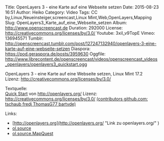 Title: OpenLayers 3 - eine Karte auf eine Webseite setzen
Date: 2015-08-23 16:51
Author: Heiko
Category: Video
Tags: CC by,Linux,Neueinsteiger,screencast,Linux Mint,Web,OpenLayers,Mapping
Slug: OpenLayers3_Karte_auf_eine_Webseite_setzen
Album: http://www.openscreencast.de
Duration: 292000
License: http://creativecommons.org/licenses/by/3.0/
Youtube: 3xiI_v9TopE
Vimeo: 136945571
Tumblr: http://openscreencast.tumblr.com/post/127247132940/openlayers-3-eine-karte-auf-eine-webseite-setzen
Diaspora: https://pod.geraspora.de/posts/3959630
Oggfile: http://www.librecontent.de/openscreencast/videos/openscreencast_videos_openlayers/openlayers3_quickstart.ogg

OpenLayers 3 - eine Karte auf eine Webseite setzen, Linux Mint 17.2  
Lizenz: <http://creativecommons.org/licenses/by/3.0/>  
  
Textquelle:  
[Quick Start](http://openlayers.org/en/v3.8.2/doc/quickstart.html) von
<http://openlayers.org/> Lizenz: http://creativecommons.org/licenses/by/3.0/
[(contributors github.com: tschaub fredj ThomasG77
bartvde)](https://github.com/openlayers/ol3/blob/master/doc/quickstart.hbs)

Links:

  * [http://openlayers.org](http://openlayers.org/ "Link zu openlayers.org/" )
  * [ol.source](http://openlayers.org/en/v3.8.2/apidoc/ol.source.html "Link zu openlayers.org/" )
  * [ol.source.MapQuest](http://openlayers.org/en/v3.8.2/apidoc/ol.source.MapQuest.html "Link zu openlayers.org/" )

